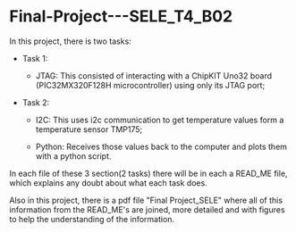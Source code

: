 # Final-Project---SELE_T4_B02

In this project, there is two tasks:

- Task 1:
	- JTAG:
		This consisted of interacting with a ChipKIT Uno32 board (PIC32MX320F128H microcontroller) using only its JTAG port;

- Task 2:
	- I2C:
		This uses i2c communication to get temperature values form a temperature sensor TMP175;

	- Python:
		Receives those values back to the computer and plots them with a python script.


In each file of these 3 section(2 tasks) there will be in each a READ_ME file, which explains any doubt about what each task does.

Also in this project, there is a pdf file "Final Project_SELE" where all of this information from the READ_ME's are joined, more detailed and with figures to help the understanding of the information.

